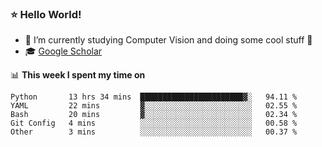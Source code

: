 ### ⭐️ Hello World!

<!--
**hologerry/hologerry** is a ✨ _special_ ✨ repository because its `README.md` (this file) appears on your GitHub profile.

Here are some ideas to get you started:

- 🔭 I’m currently working and studying on Computer Vision
- 🌱 I’m currently learning at Peking University
- 💬 Ask me about 
- 📫 How to reach me: E-mail
- 😄 Pronouns: he/his
- ⚡ Fun fact: Music is the Power
-->


- 🔭 I’m currently studying Computer Vision and doing some cool stuff 🤖
- 🎓 [Google Scholar](https://scholar.google.com/citations?user=3ykqW9wAAAAJ&hl=en)


📊 **This week I spent my time on**

<!--START_SECTION:waka-->
```text
Python       13 hrs 34 mins  ███████████████████████▓░   94.11 % 
YAML         22 mins         ▓░░░░░░░░░░░░░░░░░░░░░░░░   02.55 % 
Bash         20 mins         ▓░░░░░░░░░░░░░░░░░░░░░░░░   02.34 % 
Git Config   4 mins          ░░░░░░░░░░░░░░░░░░░░░░░░░   00.58 % 
Other        3 mins          ░░░░░░░░░░░░░░░░░░░░░░░░░   00.37 % 
```
<!--END_SECTION:waka-->
